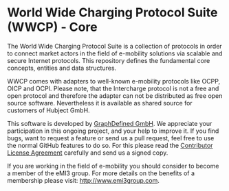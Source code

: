 # World Wide Charging Protocol Suite (WWCP) - Core

The World Wide Charging Protocol Suite is a collection of protocols in order to
connect market actors in the field of e-mobility solutions via scalable and secure
Internet protocols. This repository defines the fundamental core concepts, entities
and data structures.

WWCP comes with adapters to well-known e-mobility protocols like OCPP, OICP and OCPI.
Please note, that the Intercharge protocol is not a free and open protocol and therefore
the adapter can not be distributed as free open source software. Nevertheless it is
available as shared source for customers of Hubject GmbH.

This software is developed by [GraphDefined GmbH](http://www.graphdefined.com).
We appreciate your participation in this ongoing project, and your help to improve it.
If you find bugs, want to request a feature or send us a pull request, feel free to
use the normal GitHub features to do so. For this please read the
[Contributor License Agreement](Contributor%20License%20Agreement.txt)
carefully and send us a signed copy.

If you are working in the field of e-mobility you should consider to become a
member of the eMI3 group. For more details on the benefits of a membership
please visit: http://www.emi3group.com.
